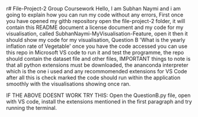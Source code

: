 r# File-Project-2
Group Coursework
Hello, I am Subhan Naymi and i am going to explain how you can run my code without any errors, 
First once you have opened my githb repository open the file-project-2 folder, it will contain this README document a license document and my code for my visualisation, called SubhanNaymi-MyVisualisation-Feature, open it then it should show my code for my visualisation, Question B 'What is the yearly inflation rate of Vegetable' once you have the code accessed you can use this repo in Microsoft VS code to run it and test the programme, the repo should contain the dataset file and other files, IMPORTANT things to note is that all python extensions must be downloaded, the ananconda interpreter which is the one i used and any recommomended extensions for VS Code after all this is check marked the code should run within the application smoothly with the visualisations showing once ran.  

IF THE ABOVE DOESNT WORK TRY THIS:
Open the QuestionB.py file, open with VS code, install the extensions mentioned in the first paragraph and try running the terminal.
